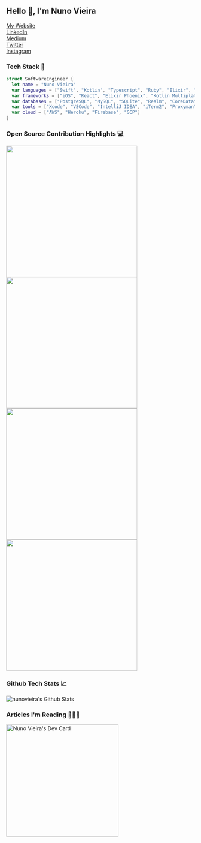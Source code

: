 ## Hello 👋, I'm Nuno Vieira

<a href="https://www.nunovieira.dev">
  <span>My Website</span>
</a>
<br>
<a href="https://www.linkedin.com/in/nunofcvieira/">
  <span>LinkedIn</span>
</a>
</br>
<a href="https://medium.com/@nuno.vieira">
  <span>Medium<span>
</a>
</br>    
<a href="https://twitter.com/nuno_fcvieira">
  <span>Twitter</span>
</a>
</br>
<a href="https://www.instagram.com/nunovieira.dev/">
  <span>Instagram</span>
</a>

### Tech Stack 🔧

```Swift
struct SoftwareEngineer {
  let name = "Nuno Vieira"
  var languages = ["Swift", "Kotlin", "Typescript", "Ruby", "Elixir", "Go"]
  var frameworks = ["iOS", "React", "Elixir Phoenix", "Kotlin Multiplatform"]
  var databases = ["PostgreSQL", "MySQL", "SQLite", "Realm", "CoreData", "Firebase"]
  var tools = ["Xcode", "VSCode", "IntelliJ IDEA", "iTerm2", "Proxyman", "Fork"]
  var cloud = ["AWS", "Heroku", "Firebase", "GCP"]
}
```

### Open Source Contribution Highlights 💻
<a href="https://github.com/GetStream/stream-chat-swift/pull/2339">
  <img 
       src="https://opengraph.githubassets.com/8378ed00eaa0fc261eb6aad31c9ee35f987cfe882599de86494102aa6a00fb3c/GetStream/stream-chat-swift/pull/2339" 
       width="350" 
   />
</a>
<a href="https://github.com/GetStream/stream-chat-swift/pull/2226">
  <img 
       src="https://opengraph.githubassets.com/2c0ba84cb086eb83c441ca717583b59ccf920c34deb3f786a357ca7028206340/GetStream/stream-chat-swift/pull/2226" 
       width="350" 
   />
</a>
<a href="https://github.com/kirualex/SwiftyGif/pull/161">
  <img 
       src="https://opengraph.githubassets.com/5cf2a92ea694f5f4858e22d8a4be221d512c072e13cc34a8b2b4a2ede8fbe2aa/kirualex/SwiftyGif/pull/161" 
       width="350" 
   />
</a>
<a href="https://github.com/pointfreeco/swift-snapshot-testing/pull/453">
  <img 
       src="https://opengraph.githubassets.com/64225624cc61dd254a7800f0dbb90c06d0e2eb42ed923e8f5054a96ffcc4827c/pointfreeco/swift-snapshot-testing/pull/453" 
       width="350" 
   />
</a>

### Github Tech Stats 📈

<img alt="nunovieira's Github Stats" src="https://github-readme-stats.vercel.app/api?username=nuno-vieira&show_icons=true&hide_border=true&count_private=true" />

### Articles I'm Reading 👨🏻‍🏫

<a href="https://app.daily.dev/NunoVieira">
  <img src="https://api.daily.dev/devcards/abde1a4045ba41389b95e320b4eed448.png?r=emw" width="300" alt="Nuno Vieira's Dev Card"/>
</a>
